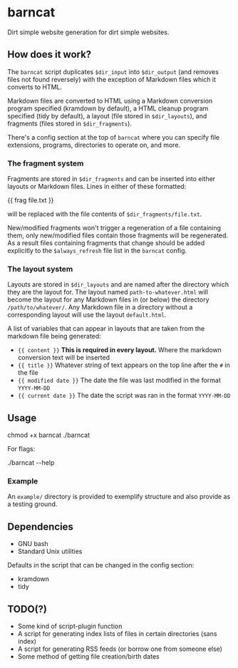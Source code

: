 # barncat

Dirt simple website generation for dirt simple websites.

## How does it work?

The `barncat` script duplicates `$dir_input` into `$dir_output` (and removes files not found reversely) with the exception of Markdown files which it converts to HTML.

Markdown files are converted to HTML using
a Markdown conversion program specified (kramdown by default),
a HTML cleanup program specified (tidy by default),
a layout (file stored in `$dir_layouts`),
and fragments (files stored in `$dir_fragments`).

There's a config section at the top of `barncat` where you can specify file extensions, programs, directories to operate on, and more.

### The fragment system

Fragments are stored in `$dir_fragments` and can be inserted into either layouts or Markdown files.
Lines in either of these formatted:

  {{ frag file.txt }}

will be replaced with the file contents of `$dir_fragments/file.txt`.

New/modified fragments won't trigger a regeneration of a file containing them, only new/modified files contain those fragments will be regenerated.
As a result files containing fragments that change should be added explicitly to the `$always_refresh` file list in the `barncat` config.

### The layout system

Layouts are stored in `$dir_layouts` and are named after the directory which they are the layout for.
The layout named `path-to-whatever.html` will become the layout for any Markdown files in (or below) the directory `/path/to/whatever/`.
Any Markdown file in a directory without a corresponding layout will use the layout `default.html`.

A list of variables that can appear in layouts that are taken from the markdown file being generated:

* `{{ content }}` **This is required in every layout.** Where the markdown conversion text will be inserted
* `{{ title }}` Whatever string of text appears on the top line after the `#` in the file
* `{{ modified date }}` The date the file was last modified in the format `YYYY-MM-DD`
* `{{ current date }}` The date the script was ran in the format `YYYY-MM-DD`

## Usage

  chmod +x barncat
  ./barncat

For flags:

  ./barncat --help

### Example

An `example/` directory is provided to exemplify structure and also provide as a testing ground.

## Dependencies

* GNU bash
* Standard Unix utilities

Defaults in the script that can be changed in the config section:

* kramdown
* tidy

## TODO(?)

* Some kind of script-plugin function
* A script for generating index lists of files in certain directories (sans index)
* A script for generating RSS feeds (or borrow one from someone else)
* Some method of getting file creation/birth dates
